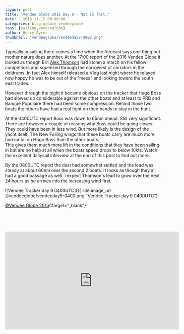```yaml
--- 
layout: post
title: "Vendee Globe 2016 Day 9 - Not so fast."
date:   2016-11-15 08:00:00
categories: blog update vendeeglobe
tags: [sailing,vendeeglobe]
author: Henry Ayres
thumbnail: "vendeeglobe/vendeeday8-0800.png"
--- 
```


Typically in sailing there comes a time when the forecast says one thing but mother nature does another.
At the 17:00 report of the 2016 Vendee Globe it looked as though  Brit  [Alex Thomson](http://www.alexthomsonracing.com/) had stolen a march on his 
fellow competitors and squeezed through the narrowest of corridors in the doldrums.  In fact Alex himself released a Vlog last night where he relayed how
happy he was to be out of the "mess" and looking toward the south east trades.

However through the night it became obvious on the tracker that Hugo Boss had slowed up considerable against the other boats and at least to PRB and Banque Populaire
there had been some compression.  Behind those two boats the others have had a real fight on their hands to stay in the hunt.

At the 0400UTC report Boss was down to 65nm ahead.  Still very significant.  There are however a couple of reasons why Boss could be going slower.
They could have been in less wind. But more likely is the design of the yacht itself.
The New Foiling wings that these boats carry are much more horizontal on Hugo Boss than the other boats.   
This gives them much more lift in the conditions that they have been sailing in but are no help at all
when the boats speed drops to below 10kts.  Watch the excellent dailysail interview at the end of this post to find out more.
 
By the 0800UTC report the dust had somewhat settled and the lead was steady at about 60nm over the second 2 boats.  It looks as though they all had a good passage as well.
I expect Thomson's lead to grow over the next 24 hours as he arrives into the increasing wind first.


 
 


![Vendee Tracker day 9 0400UTC]({{ site.image_url }}vendeeglobe/vendeeday9-0400.png "Vendee Tracker day 9 0400UTC")

[&copy;Vendee Globe 2016](http://tracking2016.vendeeglobe.org/hp5ip0/){:target="_blank"}

&nbsp;

&nbsp;

<iframe width="560" height="315" src="https://www.youtube.com/embed/VdtFyKY-rJ0" frameborder="0" allowfullscreen></iframe>